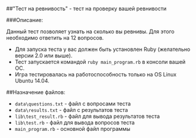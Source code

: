 ##"Тест на ревнивость" - тест на проверку вашей ревнивости

###Описание:

Данный тест позволяет узнать на сколько вы ревнивы. Для этого необходимо ответить на 12 вопросов. 

* Для запуска теста у вас должен быть установлен Ruby (желательно версии 2.0 или выше).
* Тест запускается командой `ruby main_program.rb` в консоли вашей ОС.
* Игра тестировалась на работоспособность только на OS Linux Ubuntu 14.04.

##Назначение файлов:

- `data\questions.txt` - файл с вопросами теста
- `data\results.txt` - файл с результатов теста
- `lib\test_result.rb` - файл для вывода результатов теста
- `lib\test.rb` - файл для вывода вопросов теста 
- `main_program.rb` - основной файл программы
